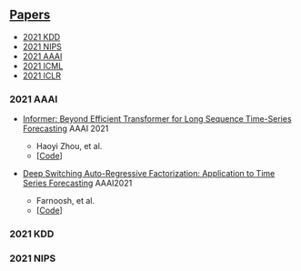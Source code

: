 ## [Papers](#2021-AAAI)
* [2021 KDD](#2021-KDD)
* [2021 NIPS](#2021-NIPS)
* [2021 AAAI](#2021-AAAI)
* [2021 ICML](#2021-ICML)
* [2021 ICLR](#2021-ICLR)

### 2021 AAAI
- [Informer: Beyond Efficient Transformer for Long Sequence Time-Series Forecasting](https://arxiv.org/abs/2012.07436) AAAI 2021

  - Haoyi Zhou, et al.
  - [[Code](https://github.com/zhouhaoyi/Informer2020)]

- [Deep Switching Auto-Regressive Factorization: Application to Time Series Forecasting](https://arxiv.org/abs/2009.05135) AAAI2021
  - Farnoosh, et al.
  - [[Code](https://github.com/ostadabbas/DSARF)]


### 2021 KDD

### 2021 NIPS

